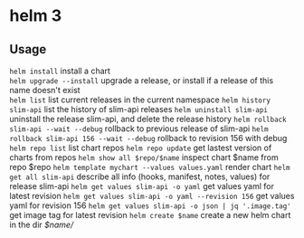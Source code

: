 # helm 3

## Usage

`helm install` install a chart  
`helm upgrade --install` upgrade a release, or install if a release of this name doesn't exist  
`helm list` list current releases in the current namespace
`helm history slim-api` list the history of slim-api releases
`helm uninstall slim-api` uninstall the release slim-api, and delete the release history
`helm rollback slim-api --wait --debug` rollback to previous release of slim-api
`helm rollback slim-api 156 --wait --debug` rollback to revision 156 with debug
`helm repo list` list chart repos
`helm repo update` get lastest version of charts from repos
`helm show all $repo/$name` inspect chart $name from repo $repo
`helm template mychart --values values.yaml` render chart
`helm get all slim-api` describe all info (hooks, manifest, notes, values) for release slim-api
`helm get values slim-api -o yaml` get values yaml for latest revision
`helm get values slim-api -o yaml --revision 156` get values yaml for revision 156
`helm get values slim-api -o json | jq '.image.tag'` get image tag for latest revision
`helm create $name` create a new helm chart in the dir _$name/_
